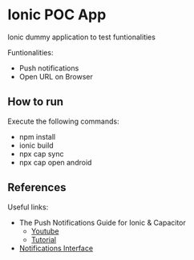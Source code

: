 # Ionic POC App
Ionic dummy application to test funtionalities

Funtionalities:
- Push notifications
- Open URL on Browser

## How to run
Execute the following commands:
- npm install
- ionic build
- npx cap sync
- npx cap open android


## References
Useful links:
- The Push Notifications Guide for Ionic & Capacitor
  - [Youtube](https://www.youtube.com/watch?v=YUr8pw0nO7Y)
  - [Tutorial](https://devdactic.com/push-notifications-ionic-capacitor)
- [Notifications Interface](https://firebase.google.com/docs/reference/fcm/rest/v1/projects.messages#notification)
